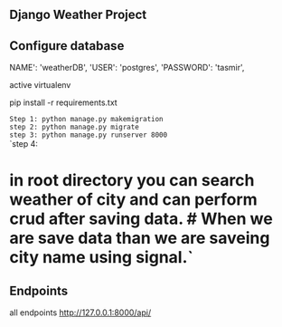 ## Django Weather Project

## Configure database

NAME': 'weatherDB',
'USER': 'postgres',
'PASSWORD': 'tasmir',

active virtualenv

pip install -r requirements.txt

`Step 1: python manage.py makemigration`</br>
`step 2:
python manage.py migrate`</br>
`step 3:
python manage.py runserver 8000`</br>
`step 4:

# in root directory you can search weather of city and can perform crud after saving data. # When we are save data than we are saveing city name using signal.`</br>

## Endpoints

all endpoints
http://127.0.0.1:8000/api/
    
